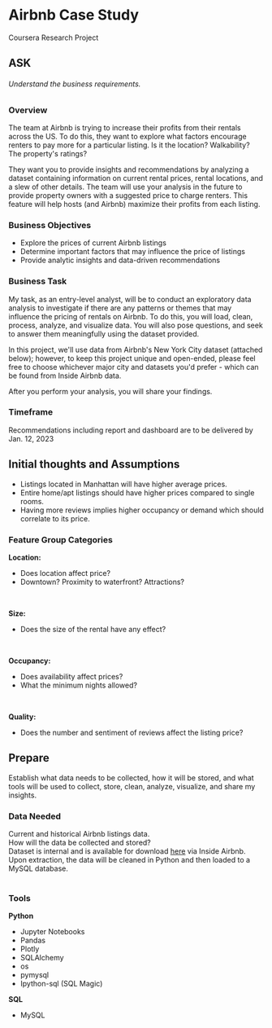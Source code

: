 # Airbnb Case Study
Coursera Research Project

## ASK
###### Understand the business requirements.

### Overview
The team at Airbnb is trying to increase their profits from their rentals across the US. To do this, they want to explore what factors encourage renters to pay more for a particular listing. Is it the location? Walkability? The property's ratings? 

They want you to provide insights and recommendations by analyzing a dataset containing information on current rental prices, rental locations, and a slew of other details. The team will use your analysis in the future to provide property owners with a suggested price to charge renters. This feature will help hosts (and Airbnb) maximize their profits from each listing. 

### Business Objectives
- Explore the prices of current Airbnb listings
- Determine important factors that may influence the price of listings
- Provide analytic insights and data-driven recommendations

### Business Task
My task, as an entry-level analyst, will be to conduct an exploratory data analysis to investigate if there are any patterns or themes that may influence the pricing of rentals on Airbnb. To do this, you will load, clean, process, analyze, and visualize data. You will also pose questions, and seek to answer them meaningfully using the dataset provided.

In this project, we'll use data from Airbnb's New York City dataset (attached below); however, to keep this project unique and open-ended, please feel free to choose whichever major city and datasets you'd prefer - which can be found from Inside Airbnb data.

After you perform your analysis, you will share your findings.

### Timeframe
Recommendations including report and dashboard are to be delivered by Jan. 12, 2023

## Initial thoughts and Assumptions

- Listings located in Manhattan will have higher average prices.
- Entire home/apt listings should have higher prices compared to single rooms.
- Having more reviews implies higher occupancy or demand which should correlate to its price.

### Feature Group Categories
<b>Location:</b>
- Does location affect price?
- Downtown? Proximity to waterfront? Attractions?
<br>

<b>Size:</b>
- Does the size of the rental have any effect?
<br>

<b>Occupancy:</b>
- Does availability affect prices?
- What the minimum nights allowed?
<br>

<b>Quality:</b>
- Does the number and sentiment of reviews affect the listing price?

## Prepare
Establish what data needs to be collected, how it will be stored, and what tools will be used to collect, store, clean, analyze, visualize, and share my insights.

### Data Needed
Current and historical Airbnb listings data.
<br>
How will the data be collected and stored?<br>
Dataset is internal and is available for download [here](http://insideairbnb.com/get-the-data/) via Inside Airbnb.<br>
Upon extraction, the data will be cleaned in Python and then loaded to a MySQL database.<br>
<br>
### Tools
<b>Python</b>
- Jupyter Notebooks
- Pandas
- Plotly
- SQLAlchemy
- os
- pymysql
- Ipython-sql (SQL Magic)

<b>SQL</b>
- MySQL
